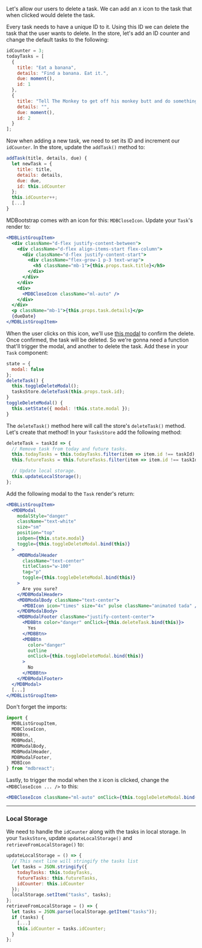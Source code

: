 Let's allow our users to delete a task. We can add an `X` icon to the task that when clicked would delete the task.

Every task needs to have a unique ID to it. Using this ID we can delete the task that the user wants to delete. In the store, let's add an ID counter and change the default tasks to the following:

```jsx
idCounter = 3;
todayTasks = [
  {
    title: "Eat a banana",
    details: "Find a banana. Eat it.",
    due: moment(),
    id: 1
  },
  {
    title: "Tell The Monkey to get off his monkey butt and do something.",
    details: "",
    due: moment(),
    id: 2
  }
];
```

Now when adding a new task, we need to set its ID and increment our `idCounter`. In the store, update the `addTask()` method to:

```jsx
addTask(title, details, due) {
  let newTask = {
    title: title,
    details: details,
    due: due,
    id: this.idCounter
  };
  this.idCounter++;
  [...]
}
```

MDBootstrap comes with an icon for this: `MDBCloseIcon`. Update your `Task`'s render to:

```jsx
<MDBListGroupItem>
  <div className="d-flex justify-content-between">
    <div className="d-flex align-items-start flex-column">
      <div className="d-flex justify-content-start">
        <div className="flex-grow-1 p-3 text-wrap">
          <h5 className="mb-1">{this.props.task.title}</h5>
        </div>
      </div>
    </div>
    <div>
      <MDBCloseIcon className="ml-auto" />
    </div>
  </div>
  <p className="mb-1">{this.props.task.details}</p>
  {dueDate}
</MDBListGroupItem>
```

When the user clicks on this icon, we'll use [this modal]() to confirm the delete. Once confirmed, the task will be deleted. So we're gonna need a function that'll trigger the modal, and another to delete the task. Add these in your `Task` component:

```jsx
state = {
  modal: false
};
deleteTask() {
  this.toggleDeleteModal();
  tasksStore.deleteTask(this.props.task.id);
}
toggleDeleteModal() {
  this.setState({ modal: !this.state.modal });
}
```

The `deleteTask()` method here will call the store's `deleteTask()` method. Let's create that method! In your `TasksStore` add the following method:

```jsx
deleteTask = taskId => {
  // Remove task from today and future tasks.
  this.todayTasks = this.todayTasks.filter(item => item.id !== taskId);
  this.futureTasks = this.futureTasks.filter(item => item.id !== taskId);

  // Update local storage.
  this.updateLocalStorage();
};
```

Add the following modal to the `Task` render's return:

```jsx
<MDBListGroupItem>
  <MDBModal
    modalStyle="danger"
    className="text-white"
    size="sm"
    position="top"
    isOpen={this.state.modal}
    toggle={this.toggleDeleteModal.bind(this)}
  >
    <MDBModalHeader
      className="text-center"
      titleClass="w-100"
      tag="p"
      toggle={this.toggleDeleteModal.bind(this)}
    >
      Are you sure?
    </MDBModalHeader>
    <MDBModalBody className="text-center">
      <MDBIcon icon="times" size="4x" pulse className="animated tada" />
    </MDBModalBody>
    <MDBModalFooter className="justify-content-center">
      <MDBBtn color="danger" onClick={this.deleteTask.bind(this)}>
        Yes
      </MDBBtn>
      <MDBBtn
        color="danger"
        outline
        onClick={this.toggleDeleteModal.bind(this)}
      >
        No
      </MDBBtn>
    </MDBModalFooter>
  </MDBModal>
  [...]
</MDBListGroupItem>
```

Don't forget the imports:

```jsx
import {
  MDBListGroupItem,
  MDBCloseIcon,
  MDBBtn,
  MDBModal,
  MDBModalBody,
  MDBModalHeader,
  MDBModalFooter,
  MDBIcon
} from "mdbreact";
```

Lastly, to trigger the modal when the `X` icon is clicked, change the `<MDBCloseIcon ... />` to this:

```jsx
<MDBCloseIcon className="ml-auto" onClick={this.toggleDeleteModal.bind(this)} />
```

---

### Local Storage

We need to handle the `idCounter` along with the tasks in local storage. In your `TasksStore`, update `updateLocalStorage()` and
`retrieveFromLocalStorage()` to:

```jsx
updateLocalStorage = () => {
  // This next line will stringify the tasks list
  let tasks = JSON.stringify({
    todayTasks: this.todayTasks,
    futureTasks: this.futureTasks,
    idCounter: this.idCounter
  });
  localStorage.setItem("tasks", tasks);
};
retrieveFromLocalStorage = () => {
  let tasks = JSON.parse(localStorage.getItem("tasks"));
  if (tasks) {
    [...]
    this.idCounter = tasks.idCounter;
  }
};
```
